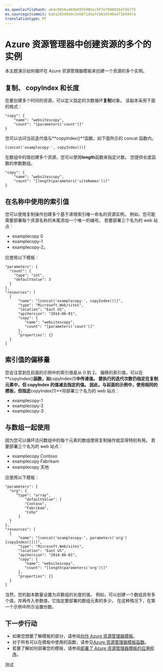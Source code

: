 ```yaml
---
ms.openlocfilehash: a64c0056ad69b695590bec9f7ef00082b4f66775
ms.sourcegitcommit: bab1265d669c3e6871daa7cb8a5640a47104947a
translationtype: MT
---
```

<properties
   pageTitle="部署资源的多个实例 |Microsoft Azure"
   description="复制操作和阵列 Azure 资源管理器在模板中使用，循环多次部署资源时。"
   services="azure-resource-manager"
   documentationCenter="na"
   authors="tfitzmac"
   manager="wpickett"
   editor=""/>

<tags
   ms.service="azure-resource-manager"
   ms.devlang="na"
   ms.topic="article"
   ms.tgt_pltfrm="na"
   ms.workload="na"
   ms.date="08/27/2015"
   ms.author="tomfitz"/>

# Azure 资源管理器中创建资源的多个的实例

本主题演示如何循环在 Azure 资源管理器模板来创建一个资源的多个实例。

## 复制、 copyIndex 和长度

在要创建多个时间的资源，可以定义指定的次数循环**复制**对象。 该副本采用下面的格式︰

    "copy": { 
        "name": "websitescopy", 
        "count": "[parameters('count')]" 
    } 

您可以访问当前迭代值与**copyIndex()**函数，如下面所示的 concat 函数内。

    [concat('examplecopy-', copyIndex())]

在数组中的值创建多个资源，您可以使用**length**函数来指定计数。 您提供长度函数的参数数组。

    "copy": {
        "name": "websitescopy",
        "count": "[length(parameters('siteNames'))]"
    }

## 在名称中使用的索引值

您可以使用复制操作创建多个基于递增索引唯一命名的资源实例。 例如，您可能需要部署每个资源名称的末尾添加一个唯一的编号。 若要部署三个名为的 web 站点︰

- examplecopy 0
- examplecopy-1
- examplecopy-2。

应使用以下模板︰

    "parameters": { 
      "count": { 
        "type": "int", 
        "defaultValue": 3 
      } 
    }, 
    "resources": [ 
      { 
          "name": "[concat('examplecopy-', copyIndex())]", 
          "type": "Microsoft.Web/sites", 
          "location": "East US", 
          "apiVersion": "2014-06-01",
          "copy": { 
             "name": "websitescopy", 
             "count": "[parameters('count')]" 
          }, 
          "properties": {} 
      } 
    ]

## 索引值的偏移量

您会注意到在前面的示例中的索引值是从 0 到 2。 偏移的索引值，可以在**copyIndex()**函数，如**copyIndex(1)**中传递值。 要执行的迭代次数仍指定在复制元素中，但 copyIndex 的值减去指定的值。 因此，与前面的示例中，使用相同的模板，但指定**copyIndex(1)**将部署三个名为的 web 站点︰

- examplecopy-1
- examplecopy-2
- examplecopy-3

## 与数组一起使用
   
因为您可以循环访问数组中的每个元素的数组使用复制操作就显得特别有用。 若要部署三个名为的 web 站点︰

- examplecopy Contoso
- examplecopy Fabrikam
- examplecopy 天地

应使用以下模板︰

    "parameters": { 
      "org": { 
         "type": "array", 
             "defaultValue": [ 
             "Contoso", 
             "Fabrikam", 
             "Coho" 
          ] 
      }
    }, 
    "resources": [ 
      { 
          "name": "[concat('examplecopy-', parameters('org')[copyIndex()])]", 
          "type": "Microsoft.Web/sites", 
          "location": "East US", 
          "apiVersion": "2014-06-01",
          "copy": { 
             "name": "websitescopy", 
             "count": "[length(parameters('org'))]" 
          }, 
          "properties": {} 
      } 
    ]

当然，您的副本数量设置为非数组的长度的值。 例如，可以创建一个数组具有多个值，并再传入参数值，它指定要部署的数组元素的多少。 在这种情况下，在第一个示例中所示设置份数。 

## 下一步行动
- 如果您想要了解模板的部分，请参阅[创作 Azure 资源管理器模板](./resource-group-authoring-templates.md)。
- 对于所有可以在模板中使用的函数，请参见[Azure 资源管理器模板函数](./resource-group-template-functions.md)。
- 若要了解如何部署您的模板，请参阅[部署了 Azure 资源管理器模板的应用程序](azure-portal/resource-group-template-deploy.md)。

测试
